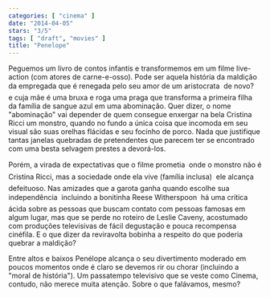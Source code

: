 ```yaml
---
categories: [ "cinema" ]
date: "2014-04-05"
stars: "3/5"
tags: [ "draft", "movies" ]
title: "Penelope"
---
```

Peguemos um livro de contos infantis e transformemos em um filme
live-action (com atores de carne-e-osso). Pode ser aquela história da
maldição da empregada que é renegada pelo seu amor de um aristocrata
 de novo?  e cuja mãe é uma bruxa e roga uma praga que transforma a
primeira filha da família de sangue azul em uma abominação. Quer dizer,
o nome "abominação" vai depender de quem consegue enxergar na bela
Cristina Ricci um monstro, quando no fundo a única coisa que incomoda
em seu visual são suas orelhas flácidas e seu focinho de porco. Nada
que justifique tantas janelas quebradas de pretendentes que parecem ter
se encontrado com uma besta selvagem prestes a devorá-los.

Porém, a virada de expectativas que o filme prometia  onde o monstro
não é Cristina Ricci, mas a sociedade onde ela vive (família inclusa)
 ele alcança defeituoso. Nas amizades que a garota ganha quando
escolhe sua independência  incluindo a bonitinha Reese Witherspoon 
há uma crítica ácida sobre as pessoas que buscam contato com pessoas
famosas em algum lugar, mas que se perde no roteiro de Leslie Caveny,
acostumado com produções televisivas de fácil degustação e pouca
recompensa cinéfila. E o que dizer da reviravolta bobinha a respeito
do que poderia quebrar a maldição?

Entre altos e baixos Penélope alcança o seu divertimento moderado
em poucos momentos onde é claro se devemos rir ou chorar (incluindo a
"moral de história"). Um passatempo televisivo que se veste como Cinema,
contudo, não merece muita atenção. Sobre o que falávamos, mesmo?
